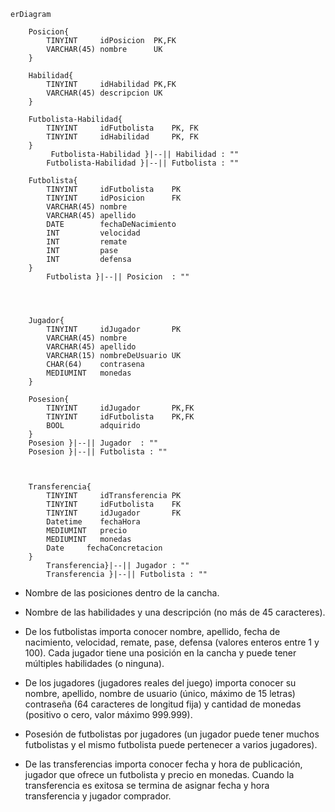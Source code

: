 ```mermaid
erDiagram

    Posicion{
        TINYINT     idPosicion  PK,FK
        VARCHAR(45) nombre      UK     
    }

    Habilidad{
        TINYINT     idHabilidad PK,FK
        VARCHAR(45) descripcion UK
    }

    Futbolista-Habilidad{
        TINYINT     idFutbolista    PK, FK
        TINYINT     idHabilidad     PK, FK
    }
         Futbolista-Habilidad }|--|| Habilidad : ""
        Futbolista-Habilidad }|--|| Futbolista : ""

    Futbolista{
        TINYINT     idFutbolista    PK
        TINYINT     idPosicion      FK
        VARCHAR(45) nombre 
        VARCHAR(45) apellido            
        DATE        fechaDeNacimiento    
        INT         velocidad        
        INT         remate              
        INT         pase                 
        INT         defensa              
    }
        Futbolista }|--|| Posicion  : "" 
       
        

   
    Jugador{
        TINYINT     idJugador       PK
        VARCHAR(45) nombre
        VARCHAR(45) apellido
        VARCHAR(15) nombreDeUsuario UK
        CHAR(64)    contrasena
        MEDIUMINT   monedas
    }

    Posesion{
        TINYINT     idJugador       PK,FK
        TINYINT     idFutbolista    PK,FK
        BOOL        adquirido
    }
    Posesion }|--|| Jugador  : ""
    Posesion }|--|| Futbolista : ""
    
    

    Transferencia{
        TINYINT     idTransferencia PK
        TINYINT     idFutbolista    FK
        TINYINT     idJugador       FK
        Datetime    fechaHora
        MEDIUMINT   precio
        MEDIUMINT   monedas
        Date     fechaConcretacion 
    }
        Transferencia}|--|| Jugador : ""
        Transferencia }|--|| Futbolista : ""

```


- Nombre de las posiciones dentro de la cancha.

- Nombre de las habilidades y una descripción (no más de 45 caracteres).

- De los futbolistas importa conocer nombre, apellido, fecha de nacimiento, velocidad, remate, pase, defensa (valores enteros entre 1 y 100). Cada jugador tiene una posición en la cancha y puede tener múltiples habilidades (o ninguna).

- De los jugadores (jugadores reales del juego) importa conocer su nombre, apellido, nombre de usuario (único, máximo de 15 letras) contraseña (64 caracteres de longitud fija) y cantidad de monedas (positivo o cero, valor máximo 999.999). 

- Posesión de futbolistas por jugadores (un jugador puede tener muchos futbolistas y el mismo futbolista puede pertenecer a varios jugadores).

- De las transferencias importa conocer fecha y hora de publicación, jugador que ofrece un futbolista y precio en monedas. Cuando la transferencia es exitosa se termina de asignar fecha y hora transferencia y jugador comprador.
